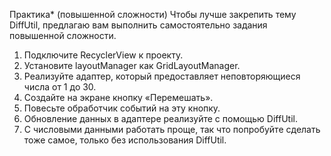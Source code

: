 Практика* (повышенной сложности)
Чтобы лучше закрепить тему DiffUtil, предлагаю вам выполнить самостоятельно задания повышенной сложности.
1.	Подключите RecyclerView к проекту.
2.	Установите layoutManager как GridLayoutManager.
3.	Реализуйте адаптер, который предоставляет неповторяющиеся числа от 1 до 30.
4.	Создайте на экране кнопку «Перемешать».
5.	Повесьте обработчик событий на эту кнопку.
6.	Обновление данных в адаптере реализуйте с помощью DiffUtil.
7.	С числовыми данными работать проще, так что попробуйте сделать тоже самое, только без использования DiffUtil.
